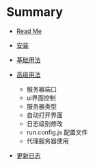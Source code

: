 # Summary

* [Read Me](README.md)
* [安装](docs/install.md)
* [基础用法](docs/base.md)
* [高级用法](docs/advance.md)
    - 服务器端口
    - ui界面控制
    - 服务器类型
    - 自动打开界面
    - 日志级别修改
    - run.config.js 配置文件
    - 代理服务器使用

* [更新日志](./updateinfo.md)

